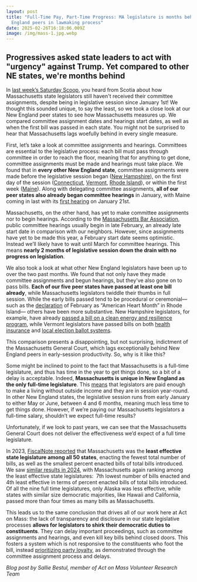```yaml
---
layout: post
title: "Full-Time Pay, Part-Time Progress: MA legislature is months behind New
  England peers in lawmaking process"
date: 2025-02-26T16:18:06.009Z
image: /img/mass-1.jpg.webp
---
```

## **Progressives asked state leaders to act with "urgency" against Trump. Yet compared to other NE states, we're months behind**

In [last week’s Saturday Scoop](https://actonmass.org/post/2025/02/22/02-15-2024-saturday-scoop-the-senates-rules-are-set-how-transparent-are-they/), you heard from Scotia about how Massachusetts state legislators still haven't received their committee assignments, despite being in legislative session since January 1st! We thought this sounded unique, to say the least, so we took a close look at our New England peer states to see how Massachusetts measures up. We compared committee assignment dates and hearings start dates, as well as when the first bill was passed in each state. You might not be surprised to hear that Massachusetts lags woefully behind in every single measure. 

First, let’s take a look at committee assignments and hearings. Committees are essential to the legislative process: each bill must pass through committee in order to reach the floor, meaning that for anything to get done, committee assignments must be made and hearings must take place. We found that in **every other New England state**, committee assignments were made before the legislative session began ([New Hampshire](https://indepthnh.org/2024/12/04/senate-president-sharon-carson-announces-committee-assignments/)), on the first day of the session ([Connecticut](https://portal.ct.gov/SOTS/Register-Manual/Section-III/Committee-Assignments), [Vermont](https://vtdigger.org/2025/01/09/committee-leadership-in-the-vermont-senate-sees-major-overhaul/), [Rhode Island](https://www.rilegislature.gov/pressrelease/_layouts/RIL.PressRelease.ListStructure/Forms/DisplayForm.aspx?List=c8baae31%2D3c10%2D431c%2D8dcd%2D9dbbe21ce3e9&ID=374961&Web=2bab1515%2D0dcc%2D4176%2Da2f8%2D8d4beebdf488)), or within the first week ([Maine](https://www.preti.com/publications/committee-assignments-for-the-132nd-maine-state-legislature/)). Along with delegating committee assignments, **all of our peer states also already began committee hearings** in January, with Maine coming in last with its [first hearing](https://legislature.maine.gov/Calendar/#PHWS) on January 21st. 

Massachusetts, on the other hand, has yet to make committee assignments nor to begin hearings. According to the [Massachusetts Bar Association](https://www.massbar.org/advocacy/legislative-activities/the-legislative-process#:~:text=Public%20hearings%20on%20the%20bills,the%20date%20of%20committee%20hearings), public committee hearings usually begin in late February, an already late start date in comparison with our neighbors. However, since assignments have yet to be made this year, a February start date seems optimistic. Instead we’ll likely have to wait until March for committee hearings. This means **nearly 2 months of legislative session down the drain with no progress on legislation**. 

We also took a look at what other New England legislators have been up to over the two past months. We found that not only have they made committee assignments and begun hearings, but they’ve also gone on to pass bills. **Each of our five peer states have passed at least one bill already**, while Massachusetts legislators twiddle their thumbs in full session. While the early bills passed tend to be procedural or ceremonial— such as the [declaration](https://www.billtrack50.com/billdetail/1823108) of February as “American Heart Month” in Rhode Island— others have been more substantive. New Hampshire legislators, for example, have already [passed a bill on a clean energy and resilience program](https://www.billtrack50.com/billdetail/1763186), while Vermont legislators have passed bills on both [health insurance](https://www.billtrack50.com/billdetail/1782815) and [local election ballot systems](https://www.billtrack50.com/billdetail/1800019). 

This comparison presents a disappointing, but not surprising, indictment of the Massachusetts General Court, which lags exceptionally behind New England peers in early-session productivity. So, why is it like this?

Some might be inclined to point to the fact that Massachusetts is a full-time legislature, and thus has time in the year to get things done, so a bit of a delay is acceptable. Indeed, **Massachusetts is unique in New England as the only full-time legislature**. This [means](https://www.ncsl.org/about-state-legislatures/full-and-part-time-legislatures) that legislators are paid enough to make a living without outside income and they are in session year-round. In other New England states, the legislative session runs from early January to either May or June, between 4 and 6 months, meaning much less time to get things done. However, if we’re paying our Massachusetts legislators a full-time salary, shouldn’t we expect full-time results?

Unfortunately, if we look to past years, we can see that the Massachusetts General Court does not deliver the effectiveness we’d expect of a full time legislature. 

In 2023, [FiscalNote reported](https://fiscalnote-marketing.s3.amazonaws.com/FN080823-Most-Effective-States-WP_v2.pdf?utm_medium=&emci=78eab5a9-2591-ee11-8925-002248223f36&emdi=ea000000-0000-0000-0000-000000000001&ceid=%7B%7BContactsEmailID%7D%7D) that Massachusetts was the **least effective state legislature among all 50 states**, enacting the fewest total number of bills, as well as the smallest percent enacted bills of total bills introduced. We saw [similar results in 2024](https://reports.fiscalnote.com/2024-state-sessions-recap/2024-state-sessions-recap), with Massachusetts again ranking among the least effective state legislatures:  7th lowest number of bills enacted and 4th least effective in terms of percent enacted bills of total bills introduced. Of all the nine full time legislatures, only Alaska was less effective, while states with similar size democratic majorities, like Hawaii and California, passed more than four times as many bills as Massachusetts.  

This leads us to the same conclusion that drives all of our work here at Act on Mass: the lack of transparency and disclosure in our state legislative processes **allows for legislators to shirk their democratic duties to constituents**. They can delay important proceedings, such as committee assignments and hearings, and even kill key bills behind closed doors. This fosters a system which is not responsive to the constituents who foot the bill, instead [prioritizing party loyalty](https://www.bostonglobe.com/2024/08/05/metro/massachusetts-house-stipends-leadership-pay/?utm_medium=&emci=9c68982b-55ea-ef11-90cb-0022482a94f4&emdi=45cf229a-eceb-ef11-90cb-0022482a94f4&ceid=34858207), as demonstrated through the committee assignment process and delays.  

*Blog post by Sallie Bestul, member of Act on Mass Volunteer Research Team*
